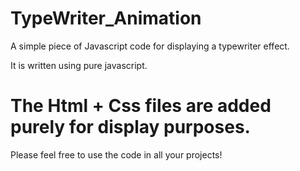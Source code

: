 # TypeWriter_Animation
A simple piece of Javascript code for displaying a typewriter effect.

It is written using pure javascript.

# The Html + Css files are added purely for display purposes.

Please feel free to use the code in all your projects!
